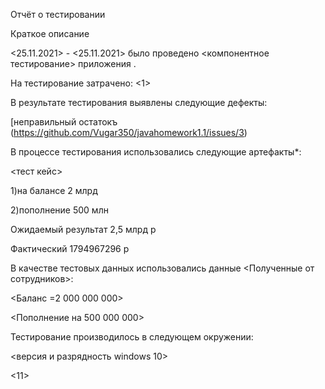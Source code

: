 Отчёт о тестировании <XXX>
  
Краткое описание
  
<25.11.2021> - <25.11.2021> было проведено <компонентное тестирование> приложения <XXX>.

На тестирование затрачено: <1>

В результате тестирования выявлены следующие дефекты:

[неправильный остатокъ (https://github.com/Vugar350/javahomework1.1/issues/3)


В процессе тестирования использовались следующие артефакты*:

<тест кейс>
  
1)на балансе 2 млрд
  
2)пополнение 500 млн
  
Ожидаемый результат 2,5 млрд р
  
Фактический 1794967296 р

В качестве тестовых данных использовались данные <Полученные от сотрудников>:

<Баланс =2 000 000 000>
  
<Пополнение на 500 000 000>

Тестирование производилось в следующем окружении:

<версия и разрядность windows 10>
  
<11>
